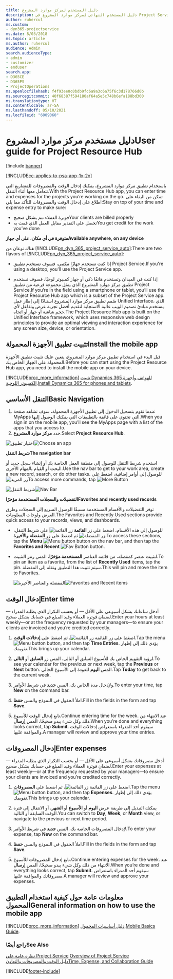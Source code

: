 ```yaml
---
title: دليل المستخدم لمركز موارد المشروع
description: دليل المستخدم النهائي لمركز موارد المشروع في Project Service
author: ruhercul
ms.custom:
- dyn365-projectservice
ms.date: 8/03/2018
ms.topic: article
ms.author: ruhercul
audience: Admin
search.audienceType:
- admin
- customizer
- enduser
search.app:
- D365CE
- D365PS
- ProjectOperations
ms.openlocfilehash: f4f93ee0c0bdb9fc6a9a3c6a75f6c3d178766d0b
ms.sourcegitcommit: 40f68387f594180af64a5e5c748b6efa188bd300
ms.translationtype: HT
ms.contentlocale: ar-SA
ms.lasthandoff: 05/10/2021
ms.locfileid: "6009060"
---
```

# <a name="user-guide-for-project-resource-hub"></a><span data-ttu-id="7a0ff-103">دليل مستخدم مركز موارد المشروع</span><span class="sxs-lookup"><span data-stu-id="7a0ff-103">User guide for Project Resource Hub</span></span>

[!include [banner](../includes/psa-now-project-operations.md)]

[!INCLUDE[cc-applies-to-psa-app-1x-2x](../includes/cc-applies-to-psa-app-1x-2x.md)]

<span data-ttu-id="7a0ff-104">باستخدام تطبيق مركز موارد المشروع، يمكنك إدخال الوقت والمصروفات للمشاريع التي تتعامل معها أثناء التنقل.</span><span class="sxs-lookup"><span data-stu-id="7a0ff-104">With the Project Resource Hub app, you can enter time and expenses for the projects you’re working on the go.</span></span> <span data-ttu-id="7a0ff-105">تمكن من البقاء على اطلاع على إدخال الوقت والمصروفات للتأكد مما يلي:</span><span class="sxs-lookup"><span data-stu-id="7a0ff-105">Stay on top of your time and expense entry to make sure:</span></span>

- <span data-ttu-id="7a0ff-106">فوترة العملاء تتم بشكل صحيح</span><span class="sxs-lookup"><span data-stu-id="7a0ff-106">Your clients are billed properly</span></span>
- <span data-ttu-id="7a0ff-107">تحصل على التقدير مقابل العمل الذي قمت به</span><span class="sxs-lookup"><span data-stu-id="7a0ff-107">You get credit for the work you’ve done</span></span>

<span data-ttu-id="7a0ff-108">**متوفرة في أي مكان، على أي جهاز**</span><span class="sxs-lookup"><span data-stu-id="7a0ff-108">**Available anywhere, on any device**</span></span>

<span data-ttu-id="7a0ff-109">هناك نوعان من [!INCLUDE[pn_dyn_365_project_service_auto](../includes/pn-dyn-365-project-service-auto.md)]:</span><span class="sxs-lookup"><span data-stu-id="7a0ff-109">There are two flavors of [!INCLUDE[pn_dyn_365_project_service_auto](../includes/pn-dyn-365-project-service-auto.md)]:</span></span> 

- <span data-ttu-id="7a0ff-110">إذا كنت تستخدم جهازًا مكتبي، فسوف تستخدم تطبيق Project Service.</span><span class="sxs-lookup"><span data-stu-id="7a0ff-110">If you're using a desktop, you'll use the Project Service app.</span></span> 

- <span data-ttu-id="7a0ff-111">إذا كنت في الميدان وتستخدم هاتفًا ذكي أو جهاز كمبيوتر لوحيًا، فسوف تستخدم تطبيق مركز موارد المشروع الذي يمثل مجموعة فرعية من تطبيق Project Service.</span><span class="sxs-lookup"><span data-stu-id="7a0ff-111">If you’re in the field using a smartphone or tablet, you’ll use the Project Resource Hub app which is a subset of the Project Service  app.</span></span> <span data-ttu-id="7a0ff-112">صُمم تطبيق مركز موارد المشروع استنادًا إلى إطار عمل Unified Interface، الذي يستخدم مبادئ تصميم الويب عالية الاستجابة لتقديم أفضل تجربة عرض وتفاعل لأي حجم شاشة أو جهاز أو اتجاه.</span><span class="sxs-lookup"><span data-stu-id="7a0ff-112">The Project Resource Hub app is built on the Unified Interface framework, which uses responsive web design principles to provide an optimal viewing and interaction experience for any screen size, device, or orientation.</span></span> 


## <a name="install-the-mobile-app"></a><span data-ttu-id="7a0ff-113">تثبيت تطبيق الأجهزة المحمولة</span><span class="sxs-lookup"><span data-stu-id="7a0ff-113">Install the mobile app</span></span>
<span data-ttu-id="7a0ff-114">قبل البدء في استخدام تطبيق مركز موارد المشروع، يتعين عليك تثبيت تطبيق الأجهزة المحمولة على الجهاز الخاص بك.</span><span class="sxs-lookup"><span data-stu-id="7a0ff-114">Before you can start using the Project Resource Hub app, you need to install the mobile app on your device.</span></span> 

[!INCLUDE[proc_more_information](../includes/proc-more-information.md)] <span data-ttu-id="7a0ff-115">[تثبيت Dynamics 365 للهواتف وأجهزة الكمبيوتر اللوحية](/dynamics365/mobile-app/install-dynamics-365-for-phones-and-tablets).</span><span class="sxs-lookup"><span data-stu-id="7a0ff-115">[Install Dynamics 365 for phones and tablets](/dynamics365/mobile-app/install-dynamics-365-for-phones-and-tablets).</span></span>

## <a name="basic-navigation"></a><span data-ttu-id="7a0ff-116">التنقل الأساسي</span><span class="sxs-lookup"><span data-stu-id="7a0ff-116">Basic Navigation</span></span>
1.  <span data-ttu-id="7a0ff-117">عندما تقوم بتسجيل الدخول إلى تطبيق الأجهزة المحمولة، سوف تشاهد صفحة MyApps التي تحتوي على قائمة بالتطبيقات التي يمكنك الوصول إليها.</span><span class="sxs-lookup"><span data-stu-id="7a0ff-117">When you sign in on the mobile app, you’ll see the MyApps page with a list of the apps that you access to.</span></span> 
2.  <span data-ttu-id="7a0ff-118">حدد **مركز موارد المشروع**.</span><span class="sxs-lookup"><span data-stu-id="7a0ff-118">Select **Project Resource Hub**.</span></span>

<span data-ttu-id="7a0ff-119">![اختيار تطبيق](media/chooseApp_1.png "اختيار تطبيق")</span><span class="sxs-lookup"><span data-stu-id="7a0ff-119">![Choose an app](media/chooseApp_1.png "Choose an app")</span></span>

<span data-ttu-id="7a0ff-120">**شريط التنقل**</span><span class="sxs-lookup"><span data-stu-id="7a0ff-120">**The navigation bar**</span></span>

<span data-ttu-id="7a0ff-121">استخدم شريط التنقل للوصول إلى منطقة العمل الخاصة بك أو إنشاء سجل جديد أو البحث أو القيام بالمهام الأخرى.</span><span class="sxs-lookup"><span data-stu-id="7a0ff-121">Use the nav bar to get to your work area, create a new record, search, or do other tasks.</span></span> <span data-ttu-id="7a0ff-122">للوصول إلى أوامر إضافية، اضغط على ![زر المزيد](media/MoreButton.png "زر المزيد")</span><span class="sxs-lookup"><span data-stu-id="7a0ff-122">To access more commands, tap ![More Button](media/MoreButton.png "More Button")</span></span>

<span data-ttu-id="7a0ff-123">![شريط التنقل](media/NavBar_2.png "شريط التنقل")</span><span class="sxs-lookup"><span data-stu-id="7a0ff-123">![Nav Bar](media/NavBar_2.png "Nav Bar")</span></span>

<span data-ttu-id="7a0ff-124">**التفضيلات والسجلات المستخدمة مؤخرًا**</span><span class="sxs-lookup"><span data-stu-id="7a0ff-124">**Favorites and recently used records**</span></span>

<span data-ttu-id="7a0ff-125">توفر التفضيلات والأقسام المستخدمة مسبقًا الوصول السريع إلى السجلات وطرق العرض ولوحات المعلومات.</span><span class="sxs-lookup"><span data-stu-id="7a0ff-125">The Favorites and Recently Used sections provide quick access to your records, views, and dashboards.</span></span> 

- <span data-ttu-id="7a0ff-126">للوصول إلى هذه الأقسام، اضغط على زر **القائمة** ![زر القائمة](media/MenuButton.png "زر القائمة") على شريط التنقل، ثم اضغط على زر **المفضلة والأخيرة** ![زر المفضلة](media/FavButton.png "زر المفضلة").</span><span class="sxs-lookup"><span data-stu-id="7a0ff-126">To access these sections, tap the **Menu** ![Menu button](media/MenuButton.png "Menu button") button on the nav bar, and then tap the **Favorites and Recent** ![Fav Button](media/FavButton.png "Fav Button") button.</span></span>

- <span data-ttu-id="7a0ff-127">لتثبيت عنصر كمفضلة، من قائمة العناصر **المستخدمة مؤخرًا**، المس رمز التثبيت.</span><span class="sxs-lookup"><span data-stu-id="7a0ff-127">To pin an item as a favorite, from the list of **Recently Used** items, tap the pin.</span></span> <span data-ttu-id="7a0ff-128">سيتم تثبيت هذا التطبيق ونقله إلى المفضلة.</span><span class="sxs-lookup"><span data-stu-id="7a0ff-128">This will pin and move the item to Favorites.</span></span>

  <span data-ttu-id="7a0ff-129">![المفضلة والعناصر الأخيرة](media/Favs_3.png "المفضلة والعناصر الأخيرة")</span><span class="sxs-lookup"><span data-stu-id="7a0ff-129">![Favorites and Recent items](media/Favs_3.png "Favorites and Recent items")</span></span>
 
## <a name="enter-time"></a><span data-ttu-id="7a0ff-130">إدخال الوقت</span><span class="sxs-lookup"><span data-stu-id="7a0ff-130">Enter time</span></span>
<span data-ttu-id="7a0ff-131">أدخل ساعاتك بشكل أسبوعي على الأقل — أو بحسب التكرار الذي يطلبه المدراء — لضمان فوترة العملاء وقيد المبلغ في حسابك بشكل صحيح.</span><span class="sxs-lookup"><span data-stu-id="7a0ff-131">Enter your hours at least weekly—or at the frequency requested by your managers—to ensure your clients are invoiced and you’re credited correctly.</span></span>

1. <span data-ttu-id="7a0ff-132">اضغط على زر القائمة ![زر القائمة](media/MenuButton.png "زر القائمة")، ثم اضغط على **إدخالات الوقت**.</span><span class="sxs-lookup"><span data-stu-id="7a0ff-132">Tap the menu ![Menu button](media/MenuButton.png "Menu button") button, and then tap **Time Entries**.</span></span> <span data-ttu-id="7a0ff-133">يؤدي ذلك إلى إظهار تقويمك.</span><span class="sxs-lookup"><span data-stu-id="7a0ff-133">This brings up your calendar.</span></span>

2. <span data-ttu-id="7a0ff-134">لرؤية التقويم الخاص بك للأسبوع السابق أو التالي، المس زر **السابق** أو **التالي**.</span><span class="sxs-lookup"><span data-stu-id="7a0ff-134">To see your calendar for the previous or next week, tap the **Previous** or **Next** button.</span></span> <span data-ttu-id="7a0ff-135">المس **اليوم** للعودة إلى الأسبوع الحالي.</span><span class="sxs-lookup"><span data-stu-id="7a0ff-135">Tap **Today** to get back to the current week.</span></span>

3. <span data-ttu-id="7a0ff-136">ولإدخال مدة الخاص بك، المس **جديد** في شريط الأوامر.</span><span class="sxs-lookup"><span data-stu-id="7a0ff-136">To enter your time, tap **New** on the command bar.</span></span> 

4. <span data-ttu-id="7a0ff-137">املأ الحقول في النموذج والمس **حفظ**.</span><span class="sxs-lookup"><span data-stu-id="7a0ff-137">Fill in the fields in the form and tap **Save**.</span></span>

5. <span data-ttu-id="7a0ff-138">تابع إدخال الوقت للأسبوع.</span><span class="sxs-lookup"><span data-stu-id="7a0ff-138">Continue entering time for the week.</span></span> <span data-ttu-id="7a0ff-139">عند الانتهاء من ذلك وكل شيء يبدو صحيحًا، المس **إرسال**.</span><span class="sxs-lookup"><span data-stu-id="7a0ff-139">When you’re done and everything looks correct, tap **Submit**.</span></span> <span data-ttu-id="7a0ff-140">سيقوم أحد المدراء باستعراض إدخالات الوقت والموافقة عليها.</span><span class="sxs-lookup"><span data-stu-id="7a0ff-140">A manager will review and approve your time entries.</span></span>

## <a name="enter-expenses"></a><span data-ttu-id="7a0ff-141">إدخال المصروفات</span><span class="sxs-lookup"><span data-stu-id="7a0ff-141">Enter expenses</span></span> 
<span data-ttu-id="7a0ff-142">أدخل مصروفاتك بشكل أسبوعي على الأقل — أو بحسب التكرار الذي يطلبه المدراء — لضمان فوترة العملاء وقيد المبلغ في حسابك بشكل صحيح.</span><span class="sxs-lookup"><span data-stu-id="7a0ff-142">Enter your expenses at least weekly—or at the frequency requested by your managers—to ensure your clients are invoiced and you’re credited correctly.</span></span>

1. <span data-ttu-id="7a0ff-143">اضغط على زر القائمة ![زر القائمة](media/MenuButton.png "زر القائمة")، ثم اضغط على **المصروفات**.</span><span class="sxs-lookup"><span data-stu-id="7a0ff-143">Tap the menu ![Menu button](media/MenuButton.png "Menu button") button, and then tap **Expenses**.</span></span> <span data-ttu-id="7a0ff-144">يؤدي ذلك إلى إظهار تقويمك.</span><span class="sxs-lookup"><span data-stu-id="7a0ff-144">This brings up your calendar.</span></span>

2. <span data-ttu-id="7a0ff-145">يمكنك التبديل إلى طريقة عرض **اليوم** أو **الأسبوع** أو **الشهر**، أو الانتقال إلى فترة الوقت السابقة أو التالية.</span><span class="sxs-lookup"><span data-stu-id="7a0ff-145">You can switch to **Day**, **Week**, or **Month** view, or navigate to the previous or next time period.</span></span> 

3. <span data-ttu-id="7a0ff-146">لإدخال المصروفات الخاصة بك، المس **جديد** في شريط الأوامر.</span><span class="sxs-lookup"><span data-stu-id="7a0ff-146">To enter your expense, tap **New** on the command bar.</span></span> 

4. <span data-ttu-id="7a0ff-147">املأ الحقول في النموذج والمس **حفظ**.</span><span class="sxs-lookup"><span data-stu-id="7a0ff-147">Fill in the fields in the form and tap **Save**.</span></span>

5. <span data-ttu-id="7a0ff-148">تابع إدخال المصروفات للأسبوع.</span><span class="sxs-lookup"><span data-stu-id="7a0ff-148">Continue entering expenses for the week.</span></span> <span data-ttu-id="7a0ff-149">عند الانتهاء من ذلك وكل شيء يبدو صحيحًا، المس **إرسال**.</span><span class="sxs-lookup"><span data-stu-id="7a0ff-149">When you’re done and everything looks correct, tap **Submit**.</span></span> <span data-ttu-id="7a0ff-150">سيقوم أحد المدراء باستعراض مصروفاتك والموافقة عليها.</span><span class="sxs-lookup"><span data-stu-id="7a0ff-150">A manager will review and approve your expenses.</span></span>

## <a name="general-information-on-how-to-use-the-mobile-app"></a><span data-ttu-id="7a0ff-151">معلومات عامة حول كيفية استخدام التطبيق المحمول</span><span class="sxs-lookup"><span data-stu-id="7a0ff-151">General information on how to use the mobile app</span></span> 
[!INCLUDE[proc_more_information](../includes/proc-more-information.md)] <span data-ttu-id="7a0ff-152">[دليل أساسيات المحمول](/dynamics365/mobile-app/dynamics-365-phones-tablets-users-guide).</span><span class="sxs-lookup"><span data-stu-id="7a0ff-152">[Mobile Basics Guide](/dynamics365/mobile-app/dynamics-365-phones-tablets-users-guide).</span></span>

### <a name="see-also"></a><span data-ttu-id="7a0ff-153">راجع أيضًا</span><span class="sxs-lookup"><span data-stu-id="7a0ff-153">See Also</span></span>  
 <span data-ttu-id="7a0ff-154">[نظرة عامة على Project Service](../psa/overview.md) </span><span class="sxs-lookup"><span data-stu-id="7a0ff-154">[Overview of Project Service](../psa/overview.md) </span></span>  
 [<span data-ttu-id="7a0ff-155">دليل الوقت والمصروفات والتعاون</span><span class="sxs-lookup"><span data-stu-id="7a0ff-155">Time, Expense, and Collaboration Guide</span></span>](../psa/time-expense-collaboration-guide.md)   
 


[!INCLUDE[footer-include](../includes/footer-banner.md)]